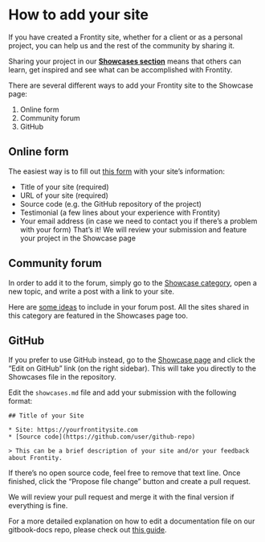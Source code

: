 # How to add your site

If you have created a Frontity site, whether for a client or as a personal project, you can help us and the rest of the community by sharing it.

Sharing your project in our [**Showcases section**](https://community.frontity.org/c/showcases/19) means that others can learn, get inspired and see what can be accomplished with Frontity.

There are several different ways to add your Frontity site to the Showcase page:

1. Online form
2. Community forum
3. GitHub

## Online form

The easiest way is to fill out [this form](https://docs.google.com/forms/d/e/1FAIpQLSe1yNVt-CP6zbGzfltIIu3Vj5eLFAjHpd_6qaZOuVpGUurh4g/viewform) with your site’s information:
- Title of your site (required)
- URL of your site (required)
- Source code (e.g. the GitHub repository of the project)
- Testimonial (a few lines about your experience with Frontity)
- Your email address (in case we need to contact you if there’s a problem with your form)
That’s it!
We will review your submission and feature your project in the Showcase page

## Community forum

In order to add it to the forum, simply go to the [Showcase category](https://community.frontity.org/c/showcases/19), open a new topic, and write a post with a link to your site.

Here are [some ideas](https://community.frontity.org/t/about-the-showcases-category/43) to include in your forum post.
All the sites shared in this category are featured in the Showcases page too.

## GitHub

If you prefer to use GitHub instead, go to the [Showcase page](https://docs.frontity.org/showcases) and click the “Edit on GitHub” link (on the right sidebar).
This will take you directly to the Showcases file in the repository.

Edit the `showcases.md` file and add your submission with the following format:

```
## Title of your Site

* Site: https://yourfrontitysite.com
* [Source code](https://github.com/user/github-repo)

> This can be a brief description of your site and/or your feedback about Frontity.
```

If there’s no open source code, feel free to remove that text line.
Once finished, click the “Propose file change” button and create a pull request.

We will review your pull request and merge it with the final version if everything is fine.

For a more detailed explanation on how to edit a documentation file on our gitbook-docs repo, please check out [this guide](https://github.com/frontity/gitbook-docs/wiki/Edit-on-Github).
